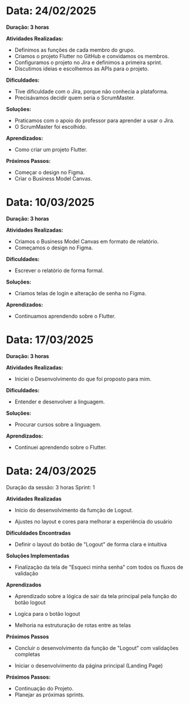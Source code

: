 # Data: 24/02/2025
**Duração: 3 horas**

**Atividades Realizadas:**

- Definimos as funções de cada membro do grupo.
- Criamos o projeto Flutter no GitHub e convidamos os membros.
- Configuramos o projeto no Jira e definimos a primeira sprint.
- Discutimos ideias e escolhemos as APIs para o projeto.

**Dificuldades:**

- Tive dificuldade com o Jira, porque não conhecia a plataforma.
- Precisávamos decidir quem seria o ScrumMaster.

**Soluções:**

- Praticamos com o apoio do professor para aprender a usar o Jira.
- O ScrumMaster foi escolhido.

**Aprendizados:**

- Como criar um projeto Flutter.

**Próximos Passos:**

- Começar o design no Figma.
- Criar o Business Model Canvas.

# Data: 10/03/2025
**Duração: 3 horas**

**Atividades Realizadas:**

- Criamos o Business Model Canvas em formato de relatório.
- Começamos o design no Figma.

**Dificuldades:**

- Escrever o relatório de forma formal.

**Soluções:**

- Criamos telas de login e alteração de senha no Figma.

**Aprendizados:**

- Continuamos aprendendo sobre o Flutter.

# Data: 17/03/2025
**Duração: 3 horas**

**Atividades Realizadas:**

- Iniciei o Desenvolvimento do que foi proposto para mim.

**Dificuldades:**

- Entender e desenvolver a linguagem.

**Soluções:**

- Procurar cursos sobre a linguagem.

**Aprendizados:**

- Continuei aprendendo sobre o Flutter.

# Data: 24/03/2025
Duração da sessão: 3 horas
Sprint: 1

**Atividades Realizadas**

- Início do desenvolvimento da fumção de Logout.

- Ajustes no layout e cores para melhorar a experiência do usuário

**Dificuldades Encontradas**

- Definir o layout do botão de "Logout" de forma clara e intuitiva

**Soluções Implementadas**

- Finalização da tela de "Esqueci minha senha" com todos os fluxos de validação

**Aprendizados**

- Aprendizado sobre a lógica de sair da tela principal pela função do botão logout

- Logíca para o botão logout

- Melhoria na estruturação de rotas entre as telas

**Próximos Passos**

- Concluir o desenvolvimento da função de "Logout" com validações completas

- Iniciar o desenvolvimento da página principal (Landing Page)

**Próximos Passos:**

- Continuação do Projeto.
- Planejar as próximas sprints.
